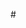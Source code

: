 #<Title>  Basic Temperature Converter 
Author: Derek Howe

##Introduction

Basic Temperature Converter class with PHPUnit tests.
